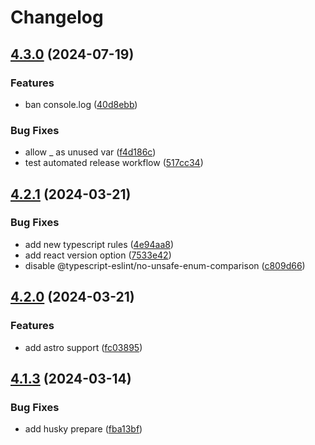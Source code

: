 # Changelog

## [4.3.0](https://github.com/DouglasNeuroInformatics/eslint-config/compare/v4.2.1...v4.3.0) (2024-07-19)


### Features

* ban console.log ([40d8ebb](https://github.com/DouglasNeuroInformatics/eslint-config/commit/40d8ebb17067b6e7822e316420d3819fea39d25a))


### Bug Fixes

* allow _ as unused var ([f4d186c](https://github.com/DouglasNeuroInformatics/eslint-config/commit/f4d186c4d39aa0df76de3e94133ee344e810d63d))
* test automated release workflow ([517cc34](https://github.com/DouglasNeuroInformatics/eslint-config/commit/517cc3487727916151ec5f261bb5a91440c91853))

## [4.2.1](https://github.com/DouglasNeuroInformatics/eslint-config/compare/v4.2.0...v4.2.1) (2024-03-21)


### Bug Fixes

* add new typescript rules ([4e94aa8](https://github.com/DouglasNeuroInformatics/eslint-config/commit/4e94aa83bc1fb271b05c247e19e7c08adfbc85e1))
* add react version option ([7533e42](https://github.com/DouglasNeuroInformatics/eslint-config/commit/7533e421b5e05bc69275389946739c8c40fe3ca6))
* disable @typescript-eslint/no-unsafe-enum-comparison ([c809d66](https://github.com/DouglasNeuroInformatics/eslint-config/commit/c809d6622770edc3911b4c0c59b24ca0f5611c84))

## [4.2.0](https://github.com/DouglasNeuroInformatics/eslint-config/compare/v4.1.3...v4.2.0) (2024-03-21)


### Features

* add astro support ([fc03895](https://github.com/DouglasNeuroInformatics/eslint-config/commit/fc03895099c28c9e55c8a0efceedf4f37268c41b))

## [4.1.3](https://github.com/DouglasNeuroInformatics/eslint-config/compare/v4.1.2...v4.1.3) (2024-03-14)

### Bug Fixes

- add husky prepare ([fba13bf](https://github.com/DouglasNeuroInformatics/eslint-config/commit/fba13bf34040b8d2ef7a394ff2bc35a6d118fd91))
